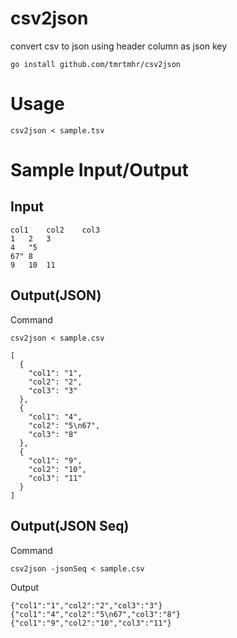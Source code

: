 # csv2json
convert csv to json using header column as json key

```
go install github.com/tmrtmhr/csv2json
```

# Usage

```
csv2json < sample.tsv
```

# Sample Input/Output

## Input

```
col1	col2	col3
1	2	3
4	"5
67"	8
9	10	11
```

## Output(JSON)

Command

```
csv2json < sample.csv
```

```
[
  {
    "col1": "1",
    "col2": "2",
    "col3": "3"
  },
  {
    "col1": "4",
    "col2": "5\n67",
    "col3": "8"
  },
  {
    "col1": "9",
    "col2": "10",
    "col3": "11"
  }
]
```

## Output(JSON Seq)

Command

```
csv2json -jsonSeq < sample.csv
```

Output

```
{"col1":"1","col2":"2","col3":"3"}
{"col1":"4","col2":"5\n67","col3":"8"}
{"col1":"9","col2":"10","col3":"11"}
```

